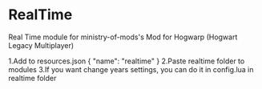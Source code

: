 # RealTime
Real Time module for ministry-of-mods's Mod for Hogwarp (Hogwart Legacy Multiplayer)

1.Add to resources.json
{
    "name": "realtime"
}
2.Paste realtime folder to modules
3.If you want change years settings, you can do it in config.lua in realtime folder